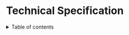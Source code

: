 # Technical Specification

<details>
<summary>Table of contents</summary>

## Introduction

## Context

## Users

## Technologies

## Architecture

## Data

## Training

## Evaluation

## Deployment

## Conclusion

## Ressources
